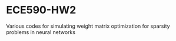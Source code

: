 # ECE590-HW2
 Various codes for simulating weight matrix optimization for sparsity problems in neural networks
